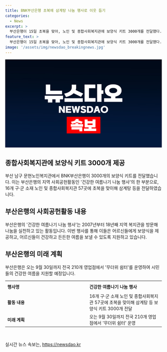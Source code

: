 ```yaml
---
title: BNK부산은행 초복에 삼계탕 나눔 행사로 이웃 돕기
categories:
  - News
excerpt: >
  부산은행이 15일 초복을 맞아, 노인 및 종합사회복지관에 보양식 키트 3000개를 전달했다. 이번 행사는 2007년부터 실천되고 있는 사회공헌활동으로, 방성빈 부산은행장을 비롯한 임직원들이 삼계탕을 직접 배식하여 어르신들의 기력을 보충하고 지친 여름을 보내도록 힘을 보탰다. 방 은행장은 기후변화로 올해 여름은 예년보다 길고 무더울 것으로 예상된다며 나눔활동이 어르신들의 원기 회복에 조금이나마 도움이 되길 바란다고 말했다.
feature_text: >
  부산은행이 15일 초복을 맞아, 노인 및 종합사회복지관에 보양식 키트 3000개를 전달했다. 이번 행사는 2007년부터 실천되고 있는 사회공헌활동으로, 방성빈 부산은행장을 비롯한 임직원들이 삼계탕을 직접 배식하여 어르신들의 기력을 보충하고 지친 여름을 보내도록 힘을 보탰다. 방 은행장은 기후변화로 올해 여름은 예년보다 길고 무더울 것으로 예상된다며 나눔활동이 어르신들의 원기 회복에 조금이나마 도움이 되길 바란다고 말했다.
image: '/assets/img/newsdao_breakingnews.jpg'
---
```


<p><img src="/assets/img/newsdao_breakingnews.jpg" alt="firstkoreanews 속보" /></p>

<h2 data-ke-size="size26">종합사회복지관에 보양식 키트 3000개 제공</h2>

<p data-ke-size="size16">부산 남구 문현노인복지관에서 BNK부산은행이 3000개의 보양식 키트를 전달했습니다. 이는 부산은행의 지역 사회공헌활동인 '건강한 여름나기 나눔 행사'의 한 부분으로, 16개 구·군 소재 노인 및 종합사회복지관 57곳에 초복을 맞이해 삼계탕 등을 전달하였습니다.</p>

<h2 data-ke-size="size26">부산은행의 사회공헌활동 내용</h2>

<p data-ke-size="size16">부산은행의 '건강한 여름나기 나눔 행사'는 2007년부터 18년째 지역 복지관을 방문해 나눔을 실천하고 있는 활동입니다. 이번 행사를 통해 이들은 어르신들에게 보양식을 제공하고, 어르신들이 건강하고 든든한 여름을 보낼 수 있도록 지원하고 있습니다.</p>

<h2 data-ke-size="size26">부산은행의 미래 계획</h2>

<p data-ke-size="size16">부산은행은 오는 9월 30일까지 전국 210개 영업점에서 '무더위 쉼터'를 운영하여 시민들의 건강한 여름을 지원할 예정입니다.</p>

<table>
    <tr>
        <th style="text-align: left; width: 250px; height: 30px;"><b>행사명</b></th>
        <th style="text-align: left; height: 30px;"><b>건강한 여름나기 나눔 행사</b></th>
    </tr>
    <tr>
        <td style="text-align: left; height: 30px;"><b>활동 내용</b></td>
        <td style="text-align: left; height: 30px;">16개 구·군 소재 노인 및 종합사회복지관 57곳에 초복을 맞이해 삼계탕 등 보양식 키트 3000개 전달</td>
    </tr>
    <tr>
        <td style="text-align: left; height: 30px;"><b>미래 계획</b></td>
        <td style="text-align: left; height: 30px;">오는 9월 30일까지 전국 210개 영업점에서 '무더위 쉼터' 운영</td>
    </tr>
</table>

<p data-ke-size="size16">&nbsp;</p>
실시간 뉴스 속보는, <a href="https://newsdao.kr" rel="dofollow">https://newsdao.kr</a>


